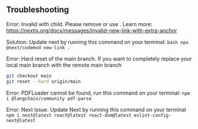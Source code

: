 ## Troubleshooting


Error: Invalid <Link> with <a> child. Please remove <a> or use <Link legacyBehavior>.
Learn more: https://nextjs.org/docs/messages/invalid-new-link-with-extra-anchor

Solution: Update next by running this command on your terminal: 
```bash npx @next/codemod new-link .```

Error: Hard reset of the main branch. If you want to completely replace your local main branch
with the remote main branch
```bash
git checkout main
git reset --hard origin/main
```

Error: PDFLoader cannot be found, run this command on your terminal:
```npm i @langchain/community pdf-parse```

Error: Next issue. Update  Next by running this command on your terminal
```npm i next@latest react@latest react-dom@latest eslint-config-next@latest```